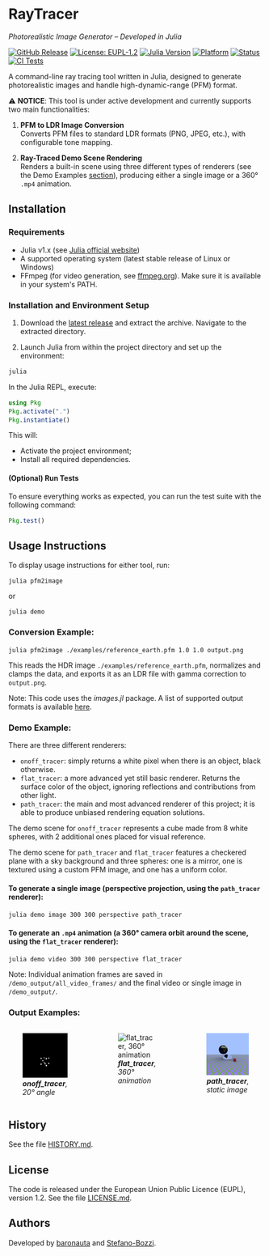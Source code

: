# RayTracer
_Photorealistic Image Generator – Developed in Julia_

[![GitHub Release](https://img.shields.io/github/v/release/baronauta/RayTracer)](https://github.com/baronauta/RayTracer/releases)
[![License: EUPL-1.2](https://img.shields.io/badge/license-EUPL%201.2-blue.svg)](https://github.com/baronauta/RayTracer/blob/master/LICENSE.md)
[![Julia Version](https://img.shields.io/badge/Julia-1.x-purple.svg)](https://julialang.org/)
[![Platform](https://img.shields.io/badge/OS-Linux%20%7C%20Windows-green.svg)](https://github.com/baronauta/RayTracer#requirements)
[![Status](https://img.shields.io/badge/status-active--development-yellow.svg)](https://github.com/baronauta/RayTracer)
[![CI Tests](https://github.com/baronauta/RayTracer/actions/workflows/action.yml/badge.svg)](https://github.com/baronauta/RayTracer/actions/workflows/action.yml)


A command-line ray tracing tool written in Julia, designed to generate photorealistic images and handle high-dynamic-range (PFM) format.

⚠️ **NOTICE**: This tool is under active development and currently supports two main functionalities:

1. **PFM to LDR Image Conversion**  
   Converts PFM files to standard LDR formats (PNG, JPEG, etc.), with configurable tone mapping.

2. **Ray-Traced Demo Scene Rendering**  
   Renders a built-in scene using three different types of renderers (see the Demo Examples [section](?tab=readme-ov-file#demo-example)), producing either a single image or a 360° `.mp4` animation.

## Installation
### Requirements
- Julia v1.x (see [Julia official website](https://julialang.org/))
- A supported operating system (latest stable release of Linux or Windows)
- FFmpeg (for video generation, see [ffmpeg.org](https://ffmpeg.org/)). Make sure it is available in your system's PATH.

### Installation and Environment Setup

1. Download the [latest release](https://github.com/baronauta/RayTracer/releases/tag/v0.3.0) and extract the archive. Navigate to the extracted directory.

2. Launch Julia from within the project directory and set up the environment:

```bash
julia
```

In the Julia REPL, execute:

```julia
using Pkg
Pkg.activate(".")
Pkg.instantiate()
```

This will:
- Activate the project environment;
- Install all required dependencies.

#### (Optional) Run Tests
To ensure everything works as expected, you can run the test suite with the following command:

```julia
Pkg.test()
```

## Usage Instructions
To display usage instructions for either tool, run:
```
julia pfm2image
``` 
or 
```
julia demo
```

### Conversion Example:
```
julia pfm2image ./examples/reference_earth.pfm 1.0 1.0 output.png
```

This reads the HDR image `./examples/reference_earth.pfm`, normalizes and clamps the data, and exports it as an LDR file with gamma correction to `output.png`.

Note: This code uses the _images.jl_ package. A list of supported output formats is available [here](https://github.com/JuliaIO/ImageIO.jl).

### Demo Example:
There are three different renderers:
- `onoff_tracer`: simply returns a white pixel when there is an object, black otherwise.
- `flat_tracer`: a more advanced yet still basic renderer. Returns the surface color of the object, ignoring reflections and contributions from other light.
- `path_tracer`: the main and most advanced renderer of this project; it is able to produce unbiased rendering equation solutions.

The demo scene for `onoff_tracer` represents a cube made from 8 white spheres, with 2 additional ones placed for visual reference.

The demo scene for `path_tracer` and `flat_tracer` features a checkered plane with a sky background and three spheres: one is a mirror, one is textured using a custom PFM image, and one has a uniform color.

#### To generate a single image (perspective projection, using the `path_tracer` renderer):
  ```
  julia demo image 300 300 perspective path_tracer
  ```

#### To generate an `.mp4` animation (a 360° camera orbit around the scene, using the `flat_tracer` renderer):
  ```
  julia demo video 300 300 perspective flat_tracer
  ```
  Note: Individual animation frames are saved in `/demo_output/all_video_frames/` and the final video or single image in `/demo_output/`.

### Output Examples:
<div style="display: flex; gap: 20px; justify-content: center;">
  <figure>
    <img src="./examples/reference_demo_onoff.png" alt="onoff_tracer, 20° angle" width="300">
    <figcaption><em><strong>onoff_tracer</strong>, 20° angle</em></figcaption>
  </figure>
  <figure>
    <img src="./examples/reference_demo_flat_video.gif" alt="flat_tracer, 360° animation" width="300">
    <figcaption><em><strong>flat_tracer</strong>, 360° animation</em></figcaption>
  </figure>
  <figure>
    <img src="./examples/reference_demo_path.png" alt="path_tracer, static image" width="300">
    <figcaption><em><strong>path_tracer</strong>, static image</em></figcaption>
  </figure>
</div>



## History
See the file [HISTORY.md](https://github.com/baronauta/RayTracer/blob/master/HISTORY.md).

## License
The code is released under the European Union Public Licence (EUPL), version 1.2. See the file [LICENSE.md](./LICENSE.md).

## Authors
Developed by [baronauta](https://github.com/baronauta) and [Stefano-Bozzi](https://github.com/Stefano-Bozzi).

